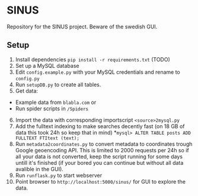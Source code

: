SINUS
=====

Repository for the SINUS project. Beware of the swedish GUI.

Setup
-----

1. Install dependencies `pip install -r requirements.txt` (TODO)
2. Set up a MySQL database
3. Edit `config.example.py` with your MySQL credentials and rename to `config.py`
4. Run `setupDB.py` to create all tables.
5. Get data: 
  * Example data from `blabla.com` or
  * Run spider scripts in `/Spiders` 
6. Import the data with corresponding importscript `<source>2mysql.py`
7. Add the fulltext indexing to make searches decently fast (on 18 GB of data this took 24h so keep that in mind) 
  *`mysql> ALTER TABLE posts ADD FULLTEXT FTItext (text);`
8. Run `metadata2coordinates.py` to convert metadata to coordinates trough Google geoencoding API. This is limited to 2000 requests per 24h so if all your data is not converted, keep the script running for some days untill it's finished (if your bored you can continue but without all data avalible in the GUI).
8. Run `runflask.py` to start webserver
9. Point browser to `http://localhost:5000/sinus/` for GUI to explore the data.